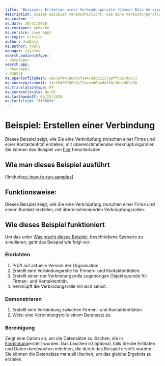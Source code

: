 ```yaml
---
title: 'Beispiel: Erstellen einer Verbindungsrolle (Common Data Service) | Microsoft-Dokumentation'
description: Dieses Beispiel veranschaulicht, wie eine Verbindungsrolle erstellt wird.
ms.custom: ''
ms.date: 10/31/2018
ms.reviewer: pehecke
ms.service: powerapps
ms.topic: article
author: JimDaly
ms.author: jdaly
manager: ryjones
search.audienceType:
- developer
search.app:
- PowerApps
- D365CE
ms.openlocfilehash: 8e67af447e8d43f14476dcb153798ff3ce7da673
ms.sourcegitcommit: f4cf849070628cf7eeaed6b4d4f08c20dcd02e58
ms.translationtype: HT
ms.contentlocale: de-DE
ms.lasthandoff: 03/21/2020
ms.locfileid: "3155894"
---
```

# <a name="sample-create-a-connection"></a>Beispiel: Erstellen einer Verbindung

Dieses Beispiel zeigt, wie Sie eine Verknüpfung zwischen einer Firma und einer Kontaktentität erstellen, mit übereinstimmenden Verknüpfungsrollen. Sie können das Beispiel von [hier](https://github.com/Microsoft/PowerApps-Samples/tree/master/cds/orgsvc/C%23/ConnectionEarlyBound) herunterladen. 
  
## <a name="how-to-run-this-sample"></a>Wie man dieses Beispiel ausführt

[!include[cc-how-to-run-samples](../../includes/cc-how-to-run-samples.md)]

## <a name="what-this-sample-does"></a>Funktionsweise:

Dieses Beispiel zeigt, wie Sie eine Verknüpfung zwischen einer Firma und einem Kontakt erstellen, mit übereinstimmenden Verknüpfungsrollen.  

## <a name="how-this-sample-works"></a>Wie dieses Beispiel funktioniert

Um das unter [Was macht dieses Beispiel](#what-this-sample-does), beschriebene Szenario zu simulieren, geht das Beispiel wie folgt vor:

### <a name="setup"></a>Einrichten

1. Prüft auf aktuelle Version der Organisation.
2. Erstellt eine Verbindungsrolle für Firmen- und Kontaktentitäten.
3. Erstellt einen der Verbindungsrolle zugehörigen Objekttypcode für Firmen- und Kontaktentität.
4. Verknüpft die Verbindungsrolle mit sich selbst.

### <a name="demonstrate"></a>Demonstrieren

1. Erstellt eine Verbindung zwischen Firmen- und Kontaktentitäten. 
2. Weist eine Verbindungsrolle einem Datensatz zu.

### <a name="clean-up"></a>Bereinigung

Zeigt eine Option an, um die Datensätze zu löschen, die in [Einrichtung](#setup)erstellt wurden. Das Löschen ist optional, falls Sie die Entitäten und Daten durchsuchen möchten, die durch das Beispiel erstellt wurden. Sie können die Datensätze manuell löschen, um das gleiche Ergebnis zu erzielen.

